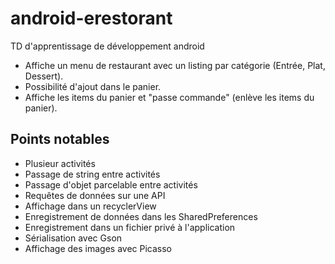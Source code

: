 # android-erestorant

TD d'apprentissage de développement android

- Affiche un menu de restaurant avec un listing par catégorie (Entrée, Plat, Dessert).
- Possibilité d'ajout dans le panier.
- Affiche les items du panier et "passe commande" (enlève les items du panier).

## Points notables

- Plusieur activités
- Passage de string entre activités
- Passage d'objet parcelable entre activités
- Requêtes de données sur une API
- Affichage dans un recyclerView
- Enregistrement de données dans les SharedPreferences
- Enregistrement dans un fichier privé à l'application
- Sérialisation avec Gson
- Affichage des images avec Picasso
